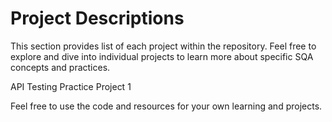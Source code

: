 # Project Descriptions
This section provides list of each project within the repository. Feel free to explore and dive into individual projects to learn more about specific SQA concepts and practices.

API Testing Practice Project 1

Feel free to use the code and resources for your own learning and projects.
